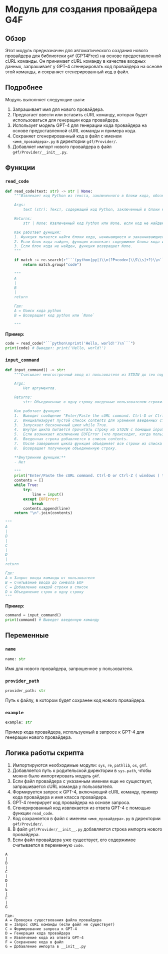 # Модуль для создания провайдера G4F

## Обзор

Этот модуль предназначен для автоматического создания нового провайдера для библиотеки `g4f` (GPT4Free) на основе предоставленной cURL команды. Он принимает cURL команду в качестве входных данных, запрашивает у GPT-4 сгенерировать код провайдера на основе этой команды, и сохраняет сгенерированный код в файл.

## Подробнее

Модуль выполняет следующие шаги:

1.  Запрашивает имя для нового провайдера.
2.  Предлагает ввести или вставить cURL команду, которая будет использоваться для генерации кода провайдера.
3.  Использует модель GPT-4 для генерации кода провайдера на основе предоставленной cURL команды и примера кода.
4.  Сохраняет сгенерированный код в файл с именем `<имя_провайдера>.py` в директории `g4f/Provider/`.
5.  Добавляет импорт нового провайдера в файл `g4f/Provider/__init__.py`.

## Функции

### `read_code`

```python
def read_code(text: str) -> str | None:
    """Извлекает код Python из текста, заключенного в блоки кода, обозначенные тройными обратными кавычками.

    Args:
        text (str): Текст, содержащий код Python, заключенный в блоки кода.

    Returns:
        str | None: Извлеченный код Python или None, если код не найден.

    Как работает функция:
    1. Функция пытается найти блоки кода, начинающиеся и заканчивающиеся тройными обратными кавычками, с указанием языка (python|py).
    2. Если блок кода найден, функция извлекает содержимое блока кода и возвращает его.
    3. Если блок кода не найден, функция возвращает None.
    """

    if match := re.search(r"```(python|py|)\\n(?P<code>[\\S\\s]+?)\\n```", text):
        return match.group("code")

    """
    A
    |
    B
    |
    return

    Где:
    A = Поиск кода python
    B = Возвращает код python или `None`

    """
```

**Пример:**

```python
code = read_code("```python\nprint('Hello, world!')\n```")
print(code) # Выведет: print('Hello, world!')
```

### `input_command`

```python
def input_command() -> str:
    """Считывает многострочный ввод от пользователя из STDIN до тех пор, пока не будет получен символ EOF (End-of-File).

    Args:
        Нет аргументов.

    Returns:
        str: Объединенные в одну строку введенные пользователем строки.

    Как работает функция:
    1.  Выводит сообщение "Enter/Paste the cURL command. Ctrl-D or Ctrl-Z ( windows ) to save it." чтобы подсказать пользователю, что нужно ввести.
    2.  Инициализирует пустой список contents для хранения введенных строк.
    3.  Запускает бесконечный цикл while True.
    4.  Внутри цикла пытается прочитать строку из STDIN с помощью input().
    5.  Если возникает исключение EOFError (что происходит, когда пользователь нажимает Ctrl-D или Ctrl-Z), цикл прерывается.
    6.  Введенная строка добавляется в список contents.
    7.  После завершения цикла функция объединяет все строки из списка contents в одну строку, разделяя их символами новой строки "\\n".
    8.  Возвращает полученную объединенную строку.

    **Внутренние функции:**
    - Нет

    """
    print("Enter/Paste the cURL command. Ctrl-D or Ctrl-Z ( windows ) to save it.")
    contents = []
    while True:
        try:
            line = input()
        except EOFError:
            break
        contents.append(line)
    return "\n".join(contents)

"""
A
|
B
|
C
|
D
|
return

Где:
A = Запрос ввода команды от пользователя
B = Считывание ввода до символа EOF
C = Добавление каждой строки в список
D = Объединение строк в одну строку
"""
```

**Пример:**

```python
command = input_command()
print(command) # Выведет введенную команду
```

## Переменные

### `name`

```python
name: str
```

Имя для нового провайдера, запрошенное у пользователя.

### `provider_path`

```python
provider_path: str
```

Путь к файлу, в котором будет сохранен код нового провайдера.

### `example`

```python
example: str
```

Пример кода провайдера, используемый в запросе к GPT-4 для генерации нового провайдера.

## Логика работы скрипта

1.  Импортируются необходимые модули: `sys`, `re`, `pathlib`, `os`, `g4f`.
2.  Добавляется путь к родительской директории в `sys.path`, чтобы можно было импортировать модуль `g4f`.
3.  Если файл провайдера с указанным именем еще не существует, запрашивается cURL команда у пользователя.
4.  Формируется запрос к GPT-4, включающий cURL команду, пример кода провайдера и имя класса провайдера.
5.  GPT-4 генерирует код провайдера на основе запроса.
6.  Сгенерированный код извлекается из ответа GPT-4 с помощью функции `read_code`.
7.  Код сохраняется в файл с именем `<имя_провайдера>.py` в директории `g4f/Provider/`.
8.  В файл `g4f/Provider/__init__.py` добавляется строка импорта нового провайдера.
9.  Если файл провайдера уже существует, его содержимое считывается в переменную `code`.

```
A
|
B
|
C
|
D
|
E
|
F
|
G

Где:
A = Проверка существования файла провайдера
B = Запрос cURL команды (если файл не существует)
C = Формирование запроса к GPT-4
D = Генерация кода провайдера
E = Извлечение кода из ответа GPT-4
F = Сохранение кода в файл
G = Добавление импорта в __init__.py